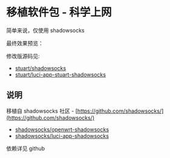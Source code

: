 # 移植软件包 - 科学上网

简单来说，仅使用 shadowsocks 

最终效果预览：



修改版源码见: 

* [stuart/shadowsocks](https://github.com/stuarthua/oh-my-openwrt/tree/master/stuart/shadowsocks)
* [stuart/luci-app-stuart-shadowsocks](https://github.com/stuarthua/oh-my-openwrt/tree/master/stuart/luci-app-stuart-shadowsocks)

## 说明

移植自 shadowsocks 社区 - [https://github.com/shadowsocks/](https://github.com/shadowsocks/)

* [shadowsocks/openwrt-shadowsocks](https://github.com/shadowsocks/openwrt-shadowsocks)
* [shadowsocks/luci-app-shadowsocks](https://github.com/shadowsocks/luci-app-shadowsocks)

依赖详见 github